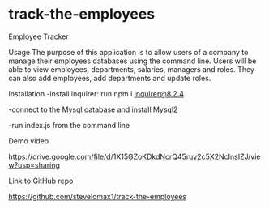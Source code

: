 # track-the-employees
Employee Tracker

Usage
The purpose of this application is to allow users of a company to manage their employees databases using the command line. Users will be able to view employees, departments, salaries, managers and roles. They can also add employees, add departments and update roles.

Installation
-install inquirer: run npm i inquirer@8.2.4

-connect to the Mysql database and install Mysql2

-run index.js from the command line

Demo video

https://drive.google.com/file/d/1X15GZoKDkdNcrQ45ruy2c5X2NcInsIZJ/view?usp=sharing

Link to GitHub repo

https://github.com/stevelomax1/track-the-employees


